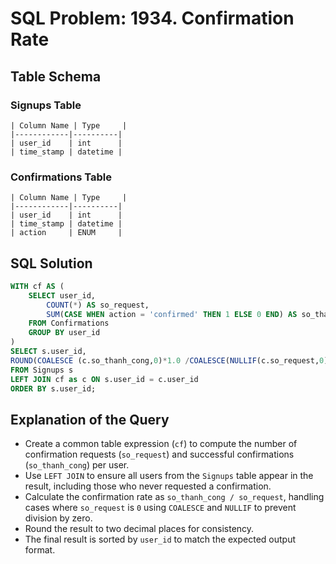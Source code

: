 
# SQL Problem: 1934. Confirmation Rate

## Table Schema

### Signups Table
```
| Column Name | Type     |
|------------|----------|
| user_id    | int      |
| time_stamp | datetime |
```

### Confirmations Table
```
| Column Name | Type     |
|------------|----------|
| user_id    | int      |
| time_stamp | datetime |
| action     | ENUM     |
```

## SQL Solution
```sql
WITH cf AS (
    SELECT user_id,
        COUNT(*) AS so_request,
        SUM(CASE WHEN action = 'confirmed' THEN 1 ELSE 0 END) AS so_thanh_cong
    FROM Confirmations
    GROUP BY user_id
)
SELECT s.user_id,
ROUND(COALESCE (c.so_thanh_cong,0)*1.0 /COALESCE(NULLIF(c.so_request,0),1),2) as confirmation_rate
FROM Signups s
LEFT JOIN cf as c ON s.user_id = c.user_id
ORDER BY s.user_id;
```

## Explanation of the Query
- Create a common table expression (`cf`) to compute the number of confirmation requests (`so_request`) and successful confirmations (`so_thanh_cong`) per user.
- Use `LEFT JOIN` to ensure all users from the `Signups` table appear in the result, including those who never requested a confirmation.
- Calculate the confirmation rate as `so_thanh_cong / so_request`, handling cases where `so_request` is `0` using `COALESCE` and `NULLIF` to prevent division by zero.
- Round the result to two decimal places for consistency.
- The final result is sorted by `user_id` to match the expected output format.
